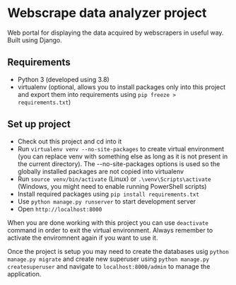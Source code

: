 # Webscrape data analyzer project
Web portal for displaying the data acquired by webscrapers in useful way. Built using Django.

## Requirements
- Python 3 (developed using 3.8)
- virtualenv (optional, allows you to install packages only into this project and export them into requirements using `pip freeze > requirements.txt`)

## Set up project
- Check out this project and cd into it
- Run `virtualenv venv --no-site-packages` to create virtual environment (you can replace venv with something else as long as it is not present in the current directory). The --no-site-packages options is used so the globally installed packages are not copied into virtualenv
- Run `source venv/bin/activate` (Linux) or `.\venv\Scripts\activate` (Windows, you might need to enable running PowerShell scripts)
- Install required packages using `pip install requirements.txt`
- Use `python manage.py runserver` to start development server
- Open `http://localhost:8000`

When you are done working with this project you can use `deactivate` command in order to exit the virtual environment. Always remember to activate the enviromnent again if you want to use it.

Once the project is setup you may need to create the databases usig `python manage.py migrate` and create new superuser using `python manage.py createsuperuser` and navigate to `localhost:8000/admin` to manage the application.
